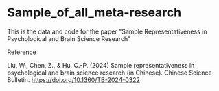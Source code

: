 # Sample_of_all_meta-research

This is the data and code for the paper "Sample Representativeness in Psychological and Brain Science Research"

Reference

Liu, W., Chen, Z., & Hu, C.-P. (2024) Sample representativeness in psychological and brain science research (in Chinese). Chinese Science Bulletin. https://doi.org/10.1360/TB-2024-0322
